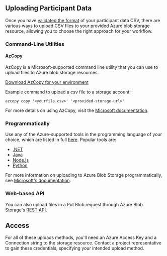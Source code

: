 ## Uploading Participant Data

Once you have [validated the format](./bulk-import.md) of your participant data CSV, there are various ways to upload CSV files to your provided Azure blob storage resource, allowing you to choose the right approach for your workflow.

### Command-Line Utilities

#### AzCopy

AzCopy is a Microsoft-supported command line utility that you can use to upload files to Azure blob storage resources.

[Download AzCopy for your environment](https://docs.microsoft.com/en-us/azure/storage/common/storage-use-azcopy-v10#run-azcopy)

Example command to upload a csv file to a storage account:

```
azcopy copy '<yourfile.csv>' '<provided-storage-url>'
```

For more details on using AzCopy, visit the [Microsoft documentation](https://docs.microsoft.com/en-us/azure/storage/common/storage-use-azcopy-blobs-upload).

### Programmatically

Use any of the Azure-supported tools in the programming language of your choice, which are listed in full [here](https://docs.microsoft.com/en-us/azure/storage/blobs/storage-blobs-introduction#about-blob-storage). Popular tools are:

- [.NET](https://docs.microsoft.com/en-us/dotnet/api/overview/azure/storage)
- [Java](https://docs.microsoft.com/en-us/java/api/overview/azure/storage?view=azure-java-stable)
- [Node.js](https://github.com/Azure/azure-sdk-for-js/tree/master/sdk/storage)
- [Python](https://docs.microsoft.com/en-us/azure/storage/blobs/storage-quickstart-blobs-python)

For more information on uploading to Azure Blob Storage programmatically, see [Microsoft's documentation](https://docs.microsoft.com/en-us/azure/storage/blobs/storage-blobs-introduction).

### Web-based API

You can also upload files in a Put Blob request through Azure Blob Storage's [REST API](https://docs.microsoft.com/en-us/rest/api/storageservices/put-blob).

## Access

For all of these uploads methods, you'll need an Azure Access Key and a Connection string to the storage resource. Contact a project representative to gain these credentials, specifying your intended upload method.

